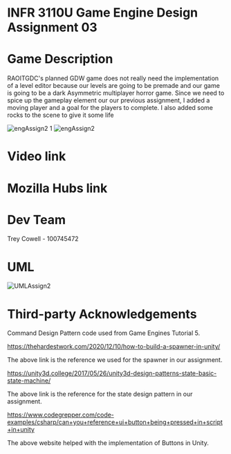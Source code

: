 # INFR 3110U Game Engine Design Assignment 03

# Game Description
RAOITGDC's planned GDW game does not really need the implementation of a level editor because our levels are going to be premade
and our game is going to be a dark Asymmetric multiplayer horror game.
Since we need to spice up the gameplay element our our previous assignment, I added a moving player and a goal for the players to complete.
I also added some rocks to the scene to give it some life

![engAssign2 1](https://user-images.githubusercontent.com/56273694/138789351-3a64ca04-3d59-46ef-9595-6b216de3e2b9.png)
![engAssign2](https://user-images.githubusercontent.com/56273694/138789379-4781c287-25d7-40ff-be4a-dc8ed6d57290.png)

# Video link


# Mozilla Hubs link


# Dev Team
Trey Cowell - 100745472

# UML
![UMLAssign2](https://user-images.githubusercontent.com/56273694/138789451-b9b8c65f-1584-435f-8953-0af4216d7b10.png)

# Third-party Acknowledgements
Command Design Pattern code used from Game Engines Tutorial 5.

https://thehardestwork.com/2020/12/10/how-to-build-a-spawner-in-unity/

The above link is the reference we used for the spawner in our assignment.

https://unity3d.college/2017/05/26/unity3d-design-patterns-state-basic-state-machine/

The above link is the reference for the state design pattern in our assignment.

https://www.codegrepper.com/code-examples/csharp/can+you+reference+ui+button+being+pressed+in+script+in+unity

The above website helped with the implementation of Buttons in Unity.
